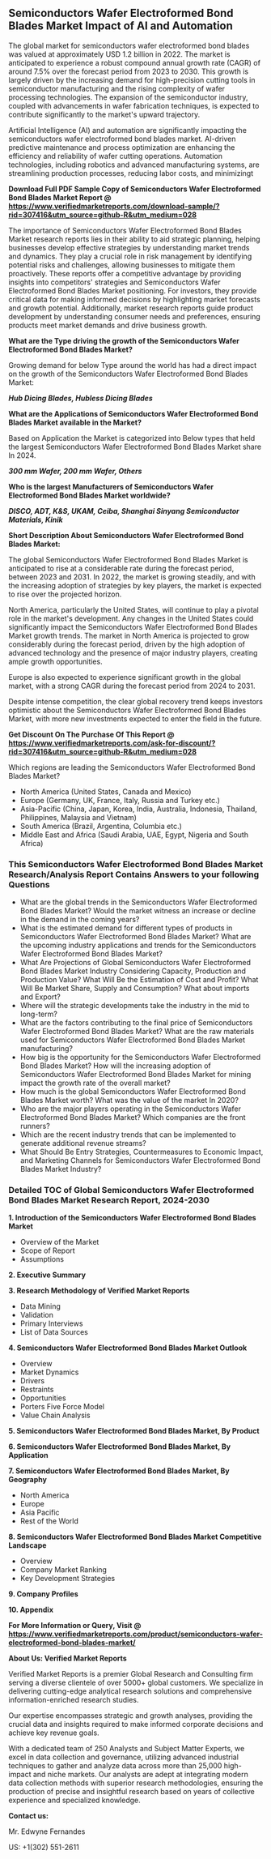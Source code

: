 <h2>Semiconductors Wafer Electroformed Bond Blades Market Impact of AI and Automation</h2><p>The global market for semiconductors wafer electroformed bond blades was valued at approximately USD 1.2 billion in 2022. The market is anticipated to experience a robust compound annual growth rate (CAGR) of around 7.5% over the forecast period from 2023 to 2030. This growth is largely driven by the increasing demand for high-precision cutting tools in semiconductor manufacturing and the rising complexity of wafer processing technologies. The expansion of the semiconductor industry, coupled with advancements in wafer fabrication techniques, is expected to contribute significantly to the market's upward trajectory.</p><p>Artificial Intelligence (AI) and automation are significantly impacting the semiconductors wafer electroformed bond blades market. AI-driven predictive maintenance and process optimization are enhancing the efficiency and reliability of wafer cutting operations. Automation technologies, including robotics and advanced manufacturing systems, are streamlining production processes, reducing labor costs, and minimizingt</p><p id="" class=""><strong>Download Full PDF Sample Copy of Semiconductors Wafer Electroformed Bond Blades Market Report @ <a href="https://www.verifiedmarketreports.com/download-sample/?rid=307416&utm_source=github-R&utm_medium=028" target="_blank">https://www.verifiedmarketreports.com/download-sample/?rid=307416&utm_source=github-R&utm_medium=028</a></strong></p><p>The importance of&nbsp;Semiconductors Wafer Electroformed Bond Blades Market research reports lies in their ability to aid strategic planning, helping businesses develop effective strategies by understanding market trends and dynamics. They play a crucial role in risk management by identifying potential risks and challenges, allowing businesses to mitigate them proactively. These reports offer a competitive advantage by providing insights into competitors' strategies and Semiconductors Wafer Electroformed Bond Blades Market positioning. For investors, they provide critical data for making informed decisions by highlighting market forecasts and growth potential. Additionally, market research reports guide product development by understanding consumer needs and preferences, ensuring products meet market demands and drive business growth.</p><p><strong>What are the&nbsp;Type driving the growth of the Semiconductors Wafer Electroformed Bond Blades Market?</strong></p><p id="" class="">Growing demand for below Type around the world has had a direct impact on the growth of the Semiconductors Wafer Electroformed Bond Blades Market:</p><em><strong>Hub Dicing Blades, Hubless Dicing Blades</strong></em></p><strong>What are the&nbsp;Applications&nbsp;of Semiconductors Wafer Electroformed Bond Blades Market available in the Market?</strong></p><p id="" class="">Based on Application the Market is categorized into Below types that held the largest Semiconductors Wafer Electroformed Bond Blades Market share In 2024.</p><em><strong>300 mm Wafer, 200 mm Wafer, Others</strong></em></p><strong>Who is the largest Manufacturers of Semiconductors Wafer Electroformed Bond Blades Market worldwide?</strong></p><p><em><strong>DISCO, ADT, K&S, UKAM, Ceiba, Shanghai Sinyang Semiconductor Materials, Kinik</strong></em></p><p id="" class=""><strong>Short Description About Semiconductors Wafer Electroformed Bond Blades Market:</strong></p><p>The global Semiconductors Wafer Electroformed Bond Blades Market is anticipated to rise at a considerable rate during the forecast period, between 2023 and 2031. In 2022, the market is growing steadily, and with the increasing adoption of strategies by key players, the market is expected to rise over the projected horizon.</p><p>North America, particularly the United States, will continue to play a pivotal role in the market's development. Any changes in the United States could significantly impact the Semiconductors Wafer Electroformed Bond Blades Market growth trends. The market in North America is projected to grow considerably during the forecast period, driven by the high adoption of advanced technology and the presence of major industry players, creating ample growth opportunities.</p><p>Europe is also expected to experience significant growth in the global market, with a strong CAGR during the forecast period from 2024 to 2031.</p><p>Despite intense competition, the clear global recovery trend keeps investors optimistic about the Semiconductors Wafer Electroformed Bond Blades Market, with more new investments expected to enter the field in the future.</p><p id="" class=""><strong>Get Discount On The Purchase Of This Report @ <a href="https://www.verifiedmarketreports.com/ask-for-discount/?rid=307416&utm_source=github-R&utm_medium=028" target="_blank">https://www.verifiedmarketreports.com/ask-for-discount/?rid=307416&utm_source=github-R&utm_medium=028</a></strong></p>Which regions are leading the Semiconductors Wafer Electroformed Bond Blades Market?</p><ul><li>North America (United States, Canada and Mexico)</li><li>Europe (Germany, UK, France, Italy, Russia and Turkey etc.)</li><li>Asia-Pacific (China, Japan, Korea, India, Australia, Indonesia, Thailand, Philippines, Malaysia and Vietnam)</li><li>South America (Brazil, Argentina, Columbia etc.)</li><li>Middle East and Africa (Saudi Arabia, UAE, Egypt, Nigeria and South Africa)</li></ul><h3 id="" class="">This Semiconductors Wafer Electroformed Bond Blades Market Research/Analysis Report Contains Answers to your following Questions</h3><ul><li>What are the global trends in the Semiconductors Wafer Electroformed Bond Blades Market? Would the market witness an increase or decline in the demand in the coming years?</li><li>What is the estimated demand for different types of products in Semiconductors Wafer Electroformed Bond Blades Market? What are the upcoming industry applications and trends for the Semiconductors Wafer Electroformed Bond Blades Market?</li><li>What Are Projections of Global Semiconductors Wafer Electroformed Bond Blades Market Industry Considering Capacity, Production and Production Value? What Will Be the Estimation of Cost and Profit? What Will Be Market Share, Supply and Consumption? What about imports and Export?</li><li>Where will the strategic developments take the industry in the mid to long-term?</li><li>What are the factors contributing to the final price of Semiconductors Wafer Electroformed Bond Blades Market? What are the raw materials used for Semiconductors Wafer Electroformed Bond Blades Market manufacturing?</li><li>How big is the opportunity for the Semiconductors Wafer Electroformed Bond Blades Market? How will the increasing adoption of Semiconductors Wafer Electroformed Bond Blades Market for mining impact the growth rate of the overall market?</li><li>How much is the global Semiconductors Wafer Electroformed Bond Blades Market worth? What was the value of the market In 2020?</li><li>Who are the major players operating in the Semiconductors Wafer Electroformed Bond Blades Market? Which companies are the front runners?</li><li>Which are the recent industry trends that can be implemented to generate additional revenue streams?</li><li>What Should Be Entry Strategies, Countermeasures to Economic Impact, and Marketing Channels for Semiconductors Wafer Electroformed Bond Blades Market Industry?</li></ul><h3 id="" class="">Detailed TOC of Global Semiconductors Wafer Electroformed Bond Blades Market Research Report, 2024-2030</h3><p id="" class=""><strong>1. Introduction of the Semiconductors Wafer Electroformed Bond Blades Market</strong></p><ul><li>Overview of the Market</li><li>Scope of Report</li><li>Assumptions</li></ul><p id="" class=""><strong>2. Executive Summary</strong></p><p id="" class=""><strong>3. Research Methodology of Verified Market Reports</strong></p><ul><li>Data Mining</li><li>Validation</li><li>Primary Interviews</li><li>List of Data Sources</li></ul><p id="" class=""><strong>4. Semiconductors Wafer Electroformed Bond Blades Market Outlook</strong></p><ul><li>Overview</li><li>Market Dynamics</li><li>Drivers</li><li>Restraints</li><li>Opportunities</li><li>Porters Five Force Model</li><li>Value Chain Analysis</li></ul><p id="" class=""><strong>5. Semiconductors Wafer Electroformed Bond Blades Market, By Product</strong></p><p id="" class=""><strong>6. Semiconductors Wafer Electroformed Bond Blades Market, By Application</strong></p><p id="" class=""><strong>7. Semiconductors Wafer Electroformed Bond Blades Market, By Geography</strong></p><ul><li>North America</li><li>Europe</li><li>Asia Pacific</li><li>Rest of the World</li></ul><p id="" class=""><strong>8. Semiconductors Wafer Electroformed Bond Blades Market Competitive Landscape</strong></p><ul><li>Overview</li><li>Company Market Ranking</li><li>Key Development Strategies</li></ul><p id="" class=""><strong>9. Company Profiles</strong></p><p id="" class=""><strong>10. Appendix</strong></p><p id="" class=""><strong>For More Information or Query, Visit @ <a href="https://www.verifiedmarketreports.com/product/semiconductors-wafer-electroformed-bond-blades-market/" target="_blank">https://www.verifiedmarketreports.com/product/semiconductors-wafer-electroformed-bond-blades-market/</a></strong></p><p id="" class=""><strong>About Us: Verified Market Reports</strong></p><p id="" class="">Verified Market Reports is a premier Global Research and Consulting firm serving a diverse clientele of over 5000+ global customers. We specialize in delivering cutting-edge analytical research solutions and comprehensive information-enriched research studies.</p><p id="" class="">Our expertise encompasses strategic and growth analyses, providing the crucial data and insights required to make informed corporate decisions and achieve key revenue goals.</p><p id="" class="">With a dedicated team of 250 Analysts and Subject Matter Experts, we excel in data collection and governance, utilizing advanced industrial techniques to gather and analyze data across more than 25,000 high-impact and niche markets. Our analysts are adept at integrating modern data collection methods with superior research methodologies, ensuring the production of precise and insightful research based on years of collective experience and specialized knowledge.</p><p id="" class=""><strong>Contact us:</strong></p><p id="" class="">Mr. Edwyne Fernandes</p><p id="" class="">US: +1(302) 551-2611</p>